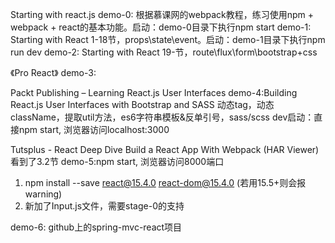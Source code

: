 Starting with react.js
demo-0: 根据慕课网的webpack教程，练习使用npm + webpack + react的基本功能。启动：demo-0目录下执行npm start
demo-1: Starting with React 1-18节，props\state\event。启动：demo-1目录下执行npm run dev
demo-2: Starting with React 19-节，route\flux\form\bootstrap+css

《Pro React》
demo-3:


Packt Publishing – Learning React.js User Interfaces
demo-4:Building React.js User Interfaces with Bootstrap and SASS
动态tag，动态className，提取util方法，es6字符串模板&反单引号，sass/scss
dev启动：直接npm start, 浏览器访问localhost:3000



Tutsplus - React Deep Dive Build a React App With Webpack (HAR Viewer) 看到了3.2节
demo-5:npm start, 浏览器访问8000端口

1. npm install --save react@15.4.0 react-dom@15.4.0 (若用15.5+则会报warning)
2. 新加了Input.js文件，需要stage-0的支持


demo-6: github上的spring-mvc-react项目